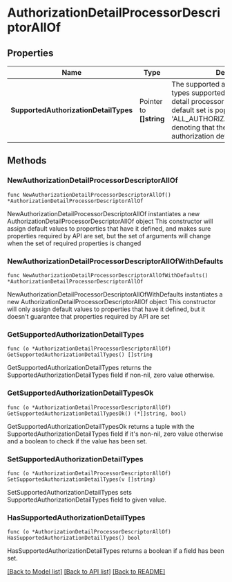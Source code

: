# AuthorizationDetailProcessorDescriptorAllOf

## Properties

Name | Type | Description | Notes
------------ | ------------- | ------------- | -------------
**SupportedAuthorizationDetailTypes** | Pointer to **[]string** | The supported authorization detail types supported by this authorization detail processor plugin type. The default set is populated with &#39;ALL_AUTHORIZATION_DETAIL_TYPES&#39; denoting that the plugin supports all authorization detail types. | [optional] 

## Methods

### NewAuthorizationDetailProcessorDescriptorAllOf

`func NewAuthorizationDetailProcessorDescriptorAllOf() *AuthorizationDetailProcessorDescriptorAllOf`

NewAuthorizationDetailProcessorDescriptorAllOf instantiates a new AuthorizationDetailProcessorDescriptorAllOf object
This constructor will assign default values to properties that have it defined,
and makes sure properties required by API are set, but the set of arguments
will change when the set of required properties is changed

### NewAuthorizationDetailProcessorDescriptorAllOfWithDefaults

`func NewAuthorizationDetailProcessorDescriptorAllOfWithDefaults() *AuthorizationDetailProcessorDescriptorAllOf`

NewAuthorizationDetailProcessorDescriptorAllOfWithDefaults instantiates a new AuthorizationDetailProcessorDescriptorAllOf object
This constructor will only assign default values to properties that have it defined,
but it doesn't guarantee that properties required by API are set

### GetSupportedAuthorizationDetailTypes

`func (o *AuthorizationDetailProcessorDescriptorAllOf) GetSupportedAuthorizationDetailTypes() []string`

GetSupportedAuthorizationDetailTypes returns the SupportedAuthorizationDetailTypes field if non-nil, zero value otherwise.

### GetSupportedAuthorizationDetailTypesOk

`func (o *AuthorizationDetailProcessorDescriptorAllOf) GetSupportedAuthorizationDetailTypesOk() (*[]string, bool)`

GetSupportedAuthorizationDetailTypesOk returns a tuple with the SupportedAuthorizationDetailTypes field if it's non-nil, zero value otherwise
and a boolean to check if the value has been set.

### SetSupportedAuthorizationDetailTypes

`func (o *AuthorizationDetailProcessorDescriptorAllOf) SetSupportedAuthorizationDetailTypes(v []string)`

SetSupportedAuthorizationDetailTypes sets SupportedAuthorizationDetailTypes field to given value.

### HasSupportedAuthorizationDetailTypes

`func (o *AuthorizationDetailProcessorDescriptorAllOf) HasSupportedAuthorizationDetailTypes() bool`

HasSupportedAuthorizationDetailTypes returns a boolean if a field has been set.


[[Back to Model list]](../README.md#documentation-for-models) [[Back to API list]](../README.md#documentation-for-api-endpoints) [[Back to README]](../README.md)


